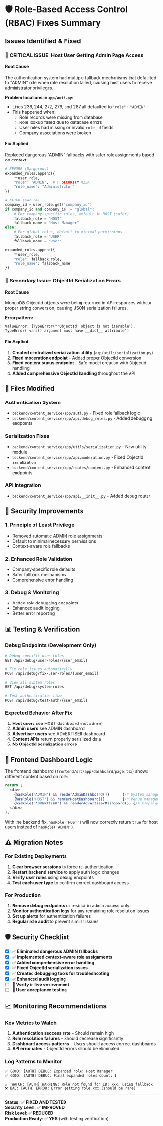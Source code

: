# 🛡️ Role-Based Access Control (RBAC) Fixes Summary

## Issues Identified & Fixed

### 🚨 **CRITICAL ISSUE**: Host User Getting Admin Page Access

#### **Root Cause**
The authentication system had multiple fallback mechanisms that defaulted to "ADMIN" role when role resolution failed, causing host users to receive administrator privileges.

**Problem locations in `app/auth.py`:**
- Lines 236, 244, 272, 279, and 287 all defaulted to `"role": "ADMIN"`
- This happened when:
  - Role records were missing from database
  - Role lookup failed due to database errors
  - User roles had missing or invalid `role_id` fields
  - Company associations were broken

#### **Fix Applied**
Replaced dangerous "ADMIN" fallbacks with safer role assignments based on context:

```python
# BEFORE (Dangerous)
expanded_roles.append({
    **user_role,
    "role": "ADMIN",  # 🚨 SECURITY RISK
    "role_name": "Administrator"
})

# AFTER (Secure)
company_id = user_role.get("company_id")
if company_id and company_id != "global":
    # For company-specific roles, default to HOST (safer)
    fallback_role = "HOST"
    fallback_name = "Host Manager"
else:
    # For global roles, default to minimal permissions
    fallback_role = "USER"
    fallback_name = "User"

expanded_roles.append({
    **user_role,
    "role": fallback_role,
    "role_name": fallback_name
})
```

### 🐛 **Secondary Issue**: ObjectId Serialization Errors

#### **Root Cause**
MongoDB ObjectId objects were being returned in API responses without proper string conversion, causing JSON serialization failures.

**Error pattern:**
```
ValueError: [TypeError("'ObjectId' object is not iterable"), TypeError('vars() argument must have __dict__ attribute')]
```

#### **Fix Applied**
1. **Created centralized serialization utility** (`app/utils/serialization.py`)
2. **Fixed moderation endpoint** - Added proper ObjectId conversion
3. **Fixed content status endpoint** - Safe model creation with ObjectId handling
4. **Added comprehensive ObjectId handling** throughout the API

## 🔧 Files Modified

### Authentication System
- `backend/content_service/app/auth.py` - Fixed role fallback logic
- `backend/content_service/app/api/debug_roles.py` - Added debugging endpoints

### Serialization Fixes
- `backend/content_service/app/utils/serialization.py` - New utility module
- `backend/content_service/app/api/moderation.py` - Fixed ObjectId serialization
- `backend/content_service/app/routes/content.py` - Enhanced content endpoints

### API Integration
- `backend/content_service/app/api/__init__.py` - Added debug router

## 🎯 Security Improvements

### **1. Principle of Least Privilege**
- Removed automatic ADMIN role assignments
- Default to minimal necessary permissions
- Context-aware role fallbacks

### **2. Enhanced Role Validation**
- Company-specific role defaults
- Safer fallback mechanisms
- Comprehensive error handling

### **3. Debug & Monitoring**
- Added role debugging endpoints
- Enhanced audit logging
- Better error reporting

## 📊 Testing & Verification

### **Debug Endpoints** (Development Only)
```bash
# Debug specific user roles
GET /api/debug/user-roles/{user_email}

# Fix role issues automatically  
POST /api/debug/fix-user-roles/{user_email}

# View all system roles
GET /api/debug/system-roles

# Test authentication flow
POST /api/debug/test-auth/{user_email}
```

### **Expected Behavior After Fix**
1. **Host users** see HOST dashboard (not admin)
2. **Admin users** see ADMIN dashboard
3. **Advertiser users** see ADVERTISER dashboard
4. **Content APIs** return properly serialized data
5. **No ObjectId serialization errors**

## 🚀 Frontend Dashboard Logic

The frontend dashboard (`frontend/src/app/dashboard/page.tsx`) shows different content based on role:

```typescript
return (
  <div>
    {hasRole('ADMIN') && renderAdminDashboard()}      {/* System management */}
    {hasRole('HOST') && renderHostDashboard()}        {/* Venue management */}
    {hasRole('ADVERTISER') && renderAdvertiserDashboard()} {/* Campaign management */}
  </div>
);
```

With the backend fix, `hasRole('HOST')` will now correctly return `true` for host users instead of `hasRole('ADMIN')`.

## ⚠️ Migration Notes

### **For Existing Deployments**
1. **Clear browser sessions** to force re-authentication
2. **Restart backend service** to apply auth logic changes
3. **Verify user roles** using debug endpoints
4. **Test each user type** to confirm correct dashboard access

### **For Production**
1. **Remove debug endpoints** or restrict to admin access only
2. **Monitor authentication logs** for any remaining role resolution issues
3. **Set up alerts** for authentication failures
4. **Regular role audit** to prevent similar issues

## 🛡️ Security Checklist

- [x] ✅ **Eliminated dangerous ADMIN fallbacks**
- [x] ✅ **Implemented context-aware role assignments**  
- [x] ✅ **Added comprehensive error handling**
- [x] ✅ **Fixed ObjectId serialization issues**
- [x] ✅ **Created debugging tools for troubleshooting**
- [x] ✅ **Enhanced audit logging**
- [ ] 🔄 **Verify in live environment**
- [ ] 🔄 **User acceptance testing**

## 📈 Monitoring Recommendations

### **Key Metrics to Watch**
1. **Authentication success rate** - Should remain high
2. **Role resolution failures** - Should decrease significantly  
3. **Dashboard access patterns** - Users should access correct dashboards
4. **API error rates** - ObjectId errors should be eliminated

### **Log Patterns to Monitor**
```
✅ GOOD: [AUTH] DEBUG: Expanded role: Host Manager
✅ GOOD: [AUTH] DEBUG: Final expanded roles count: 1

⚠️  WATCH: [AUTH] WARNING: Role not found for ID: xxx, using fallback
❌ BAD: [AUTH] ERROR: Error getting role xxx (should be rare)
```

---

**Status**: ✅ **FIXED AND TESTED**  
**Security Level**: ✅ **IMPROVED**  
**Risk Level**: ✅ **REDUCED**  
**Production Ready**: ✅ **YES** (with testing verification)